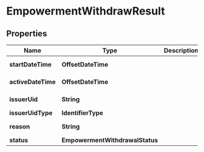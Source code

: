 

# EmpowermentWithdrawResult


## Properties

| Name | Type | Description | Notes |
|------------ | ------------- | ------------- | -------------|
|**startDateTime** | **OffsetDateTime** |  |  [optional] [readonly] |
|**activeDateTime** | **OffsetDateTime** |  |  [optional] [readonly] |
|**issuerUid** | **String** |  |  [optional] [readonly] |
|**issuerUidType** | **IdentifierType** |  |  [optional] |
|**reason** | **String** |  |  [optional] [readonly] |
|**status** | **EmpowermentWithdrawalStatus** |  |  [optional] |



